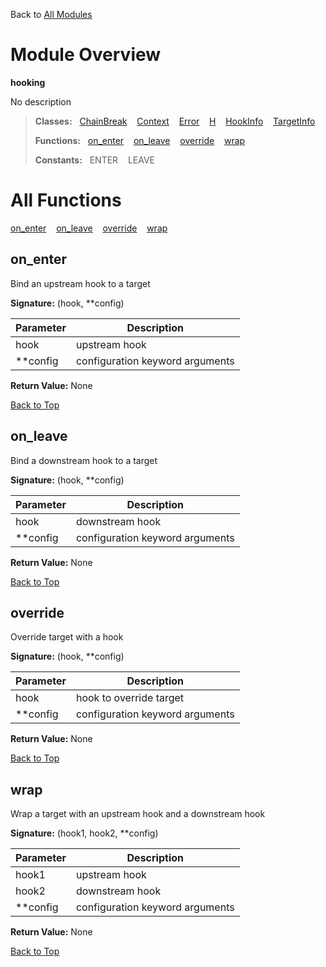 Back to [All Modules](https://github.com/pyrustic/hooking/blob/master/docs/modules/README.md#readme)

# Module Overview

**hooking**
 
No description

> **Classes:** &nbsp; [ChainBreak](https://github.com/pyrustic/hooking/blob/master/docs/modules/content/hooking/content/classes/ChainBreak.md#class-chainbreak) &nbsp;&nbsp; [Context](https://github.com/pyrustic/hooking/blob/master/docs/modules/content/hooking/content/classes/Context.md#class-context) &nbsp;&nbsp; [Error](https://github.com/pyrustic/hooking/blob/master/docs/modules/content/hooking/content/classes/Error.md#class-error) &nbsp;&nbsp; [H](https://github.com/pyrustic/hooking/blob/master/docs/modules/content/hooking/content/classes/H.md#class-h) &nbsp;&nbsp; [HookInfo](https://github.com/pyrustic/hooking/blob/master/docs/modules/content/hooking/content/classes/HookInfo.md#class-hookinfo) &nbsp;&nbsp; [TargetInfo](https://github.com/pyrustic/hooking/blob/master/docs/modules/content/hooking/content/classes/TargetInfo.md#class-targetinfo)
>
> **Functions:** &nbsp; [on\_enter](#on_enter) &nbsp;&nbsp; [on\_leave](#on_leave) &nbsp;&nbsp; [override](#override) &nbsp;&nbsp; [wrap](#wrap)
>
> **Constants:** &nbsp; ENTER &nbsp;&nbsp; LEAVE

# All Functions
[on\_enter](#on_enter) &nbsp;&nbsp; [on\_leave](#on_leave) &nbsp;&nbsp; [override](#override) &nbsp;&nbsp; [wrap](#wrap)

## on\_enter
Bind an upstream hook to a target




**Signature:** (hook, \*\*config)

|Parameter|Description|
|---|---|
|hook|upstream hook|
|\*\*config|configuration keyword arguments|





**Return Value:** None

[Back to Top](#module-overview)


## on\_leave
Bind a downstream hook to a target




**Signature:** (hook, \*\*config)

|Parameter|Description|
|---|---|
|hook|downstream hook|
|\*\*config|configuration keyword arguments|





**Return Value:** None

[Back to Top](#module-overview)


## override
Override target with a hook




**Signature:** (hook, \*\*config)

|Parameter|Description|
|---|---|
|hook|hook to override target|
|\*\*config|configuration keyword arguments|





**Return Value:** None

[Back to Top](#module-overview)


## wrap
Wrap a target with an upstream hook and a downstream hook




**Signature:** (hook1, hook2, \*\*config)

|Parameter|Description|
|---|---|
|hook1|upstream hook|
|hook2|downstream hook|
|\*\*config|configuration keyword arguments|





**Return Value:** None

[Back to Top](#module-overview)


